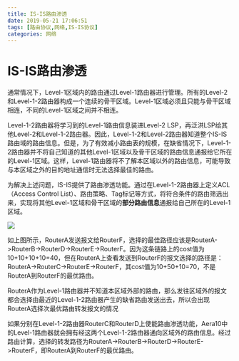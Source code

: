 ```yaml
---
title: IS-IS路由渗透
date: 2019-05-21 17:06:51
tags: [路由协议,网络,IS-IS协议]
categories: 网络
---
```



# IS-IS路由渗透
通常情况下，Level-1区域内的路由通过Level-1路由器进行管理。所有的Level-2和Level-1-2路由器构成一个连续的骨干区域。Level-1区域必须且只能与骨干区域相连，不同的Level-1区域之间并不相连。

Level-1-2路由器将学习到的Level-1路由信息装进Level-2 LSP，再泛洪LSP给其他Level-2和Level-1-2路由器。因此，Level-1-2和Level-2路由器知道整个IS-IS路由域的路由信息。但是，为了有效减小路由表的规模，在缺省情况下，Level-1-2路由器并不将自己知道的其他Level-1区域以及骨干区域的路由信息通报给它所在的Level-1区域。这样，Level-1路由器将不了解本区域以外的路由信息，可能导致与本区域之外的目的地址通信时无法选择最佳的路由。

为解决上述问题，IS-IS提供了路由渗透功能。通过在Level-1-2路由器上定义ACL（Access Control List）、路由策略、Tag标记等方式，将符合条件的路由筛选出来，实现将其他Level-1区域和骨干区域的**部分路由信息**通报给自己所在的Level-1区域。

![](http://ww1.sinaimg.cn/large/006eDJDNly1g396ra5thkj30e207f74p.jpg)

如上图所示，RouterA发送报文给RouterF，选择的最佳路径应该是RouterA->RouterB->RouterD->RouterE->RouterF。因为这条链路上的cost值为10+10+10+10=40，但在RouterA上查看发送到RouterF的报文选择的路径是：RouterA->RouterC->RouterE->RouterF，其cost值为10+50+10=70，不是RouterA到RouterF的最优路由。

RouterA作为Level-1路由器并不知道本区域外部的路由，那么发往区域外的报文都会选择由最近的Level-1-2路由器产生的缺省路由发送出去，所以会出现RouterA选择次最优路由转发报文的情况

如果分别在Level-1-2路由器RouterC和RouterD上使能路由渗透功能，Aera10中的Level-1路由器就会拥有经这两个Level-1-2路由器通向区域外的路由信息。经过路由计算，选择的转发路径为RouterA->RouterB->RouterD->RouterE->RouterF，即RouterA到RouterF的最优路由。
